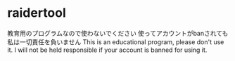 # raidertool
教育用のプログラムなので使わないでください 使ってアカウントがbanされても私は一切責任を負いません This is an educational program, please don't use it. I will not be held responsible if your account is banned for using it.

